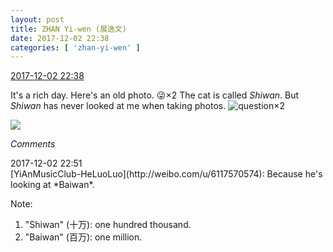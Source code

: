 ```yaml
---
layout: post
title: ZHAN Yi-wen (展逸文)
date: 2017-12-02 22:38
categories: [ 'zhan-yi-wen' ]
---
```


<div class="weibo-info">
  <a href="https://weibo.com/6108090526/FxPNgxCU5">2017-12-02 22:38</a>
</div>

It's a rich day. Here's an old photo. :stuck_out_tongue_winking_eye:×2 The cat is called *Shiwan*. But *Shiwan* has never looked at me when taking photos. ![question](http://img.t.sinajs.cn/t4/appstyle/expression/ext/normal/5c/yw_org.gif)×2

<!-- more -->

<a href="https://wx2.sinaimg.cn/mw690/006FmVn8ly1fm2sw3fqoaj30qo0qo7aa.jpg">
  <img class="weibo-pic-preview" src="http://wx2.sinaimg.cn/orj360/006FmVn8ly1fm2sw3fqoaj30qo0qo7aa.jpg" />
</a>

*Comments*

<div class="weibo-info">2017-12-02 22:51</div>
[YiAnMusicClub-HeLuoLuo](http://weibo.com/u/6117570574): Because he's looking at *Baiwan*.

Note:
1. "Shiwan" (十万): one hundred thousand.
2. "Baiwan" (百万): one million.
